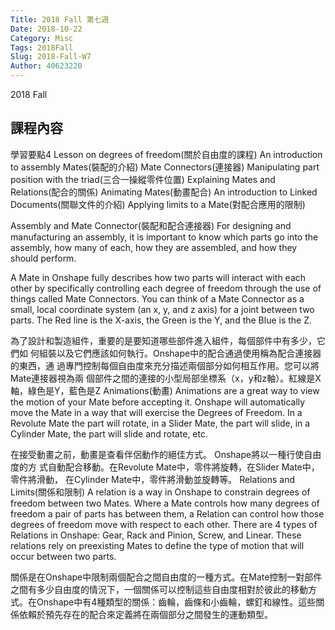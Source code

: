 ```yaml
---
Title: 2018 Fall 第七週
Date: 2018-10-22
Category: Misc
Tags: 2018Fall
Slug: 2018-Fall-W7
Author: 40623220
---
```


2018 Fall 

<!-- PELICAN_END_SUMMARY -->

課程內容
----
學習要點4
Lesson on degrees of freedom(關於自由度的課程)
An introduction to assembly Mates(裝配的介紹)
Mate Connectors(連接器)
Manipulating part position with the triad(三合一操縱零件位置)
Explaining Mates and Relations(配合的關係)
Animating Mates(動畫配合)
An introduction to Linked Documents(關聯文件的介紹)
Applying limits to a Mate(對配合應用的限制)

Assembly and Mate Connector(裝配和配合連接器)
For designing and manufacturing an assembly, it is important to know which parts go into the assembly, how many of each, how they are assembled, and how they should perform. 

A Mate in Onshape fully describes how two parts will interact with each other by specifically controlling each degree of freedom through the use of things called Mate Connectors. You can think of a Mate Connector as a small, local coordinate system (an x, y, and z axis) for a joint between two parts. The Red line is the X-axis, the Green is the Y, and the Blue is the Z.

為了設計和製造組件，重要的是要知道哪些部件進入組件，每個部件中有多少，它們如
何組裝以及它們應該如何執行。Onshape中的配合通過使用稱為配合連接器的東西，通
過專門控制每個自由度來充分描述兩個部分如何相互作用。您可以將Mate連接器視為兩
個部件之間的連接的小型局部坐標系（x，y和z軸）。紅線是X軸，綠色是Y，藍色是Z
 Animations(動畫)
Animations are a great way to view the motion of your Mate before accepting it. Onshape will automatically move the Mate in a way that will exercise the Degrees of Freedom. In a Revolute Mate the part will rotate, in a Slider Mate, the part will slide, in a Cylinder Mate, the part will slide and rotate, etc.

在接受動畫之前，動畫是查看伴侶動作的絕佳方式。 Onshape將以一種行使自由度的方
式自動配合移動。在Revolute Mate中，零件將旋轉，在Slider Mate中，零件將滑動，
在Cylinder Mate中，零件將滑動並旋轉等。
Relations and Limits(關係和限制)
A relation is a way in Onshape to constrain degrees of freedom between two Mates. Where a Mate controls how many degrees of freedom a pair of parts has between them, a Relation can control how those degrees of freedom move with respect to each other. There are 4 types of Relations in Onshape: Gear, Rack and Pinion, Screw, and Linear. These relations rely on preexisting Mates to define the type of motion that will occur between two parts.

關係是在Onshape中限制兩個配合之間自由度的一種方式。在Mate控制一對部件之間有多少自由度的情況下，一個關係可以控制這些自由度相對於彼此的移動方式。在Onshape中有4種類型的關係：齒輪，齒條和小齒輪，螺釘和線性。這些關係依賴於預先存在的配合來定義將在兩個部分之間發生的運動類型。


